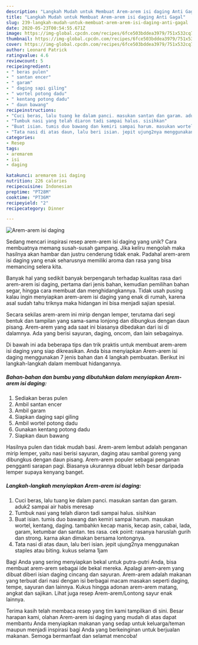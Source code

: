 ```yaml
---
description: "Langkah Mudah untuk Membuat Arem-arem isi daging Anti Gagal"
title: "Langkah Mudah untuk Membuat Arem-arem isi daging Anti Gagal"
slug: 239-langkah-mudah-untuk-membuat-arem-arem-isi-daging-anti-gagal
date: 2020-05-23T00:54:55.671Z
image: https://img-global.cpcdn.com/recipes/6fce503bddea3979/751x532cq70/arem-arem-isi-daging-foto-resep-utama.jpg
thumbnail: https://img-global.cpcdn.com/recipes/6fce503bddea3979/751x532cq70/arem-arem-isi-daging-foto-resep-utama.jpg
cover: https://img-global.cpcdn.com/recipes/6fce503bddea3979/751x532cq70/arem-arem-isi-daging-foto-resep-utama.jpg
author: Leonard Patrick
ratingvalue: 4.6
reviewcount: 5
recipeingredient:
- " beras pulen"
- " santan encer"
- " garam"
- " daging sapi giling"
- " wortel potong dadu"
- " kentang potong dadu"
- " daun bawang"
recipeinstructions:
- "Cuci beras, lalu tuang ke dalam panci. masukan santan dan garam. aduk2 sampai air habis meresap"
- "Tumbuk nasi yang telah diaron tadi sampai halus. sisihkan"
- "Buat isian. tumis duo bawang dan kemiri sampai harum. masukan wortel, kentang, daging. tambahkn kecap manis, kecap asin, cabai, lada, garam, ketumbar dan santan. tes rasa. cek point: rasanya haruslah gurih dan strong. karna akan dimakan bersama lontongnya."
- "Tata nasi di atas daun, lalu beri isian. jepit ujung2nya menggunakan staples atau biting. kukus selama 1jam"
categories:
- Resep
tags:
- aremarem
- isi
- daging

katakunci: aremarem isi daging 
nutrition: 226 calories
recipecuisine: Indonesian
preptime: "PT28M"
cooktime: "PT36M"
recipeyield: "2"
recipecategory: Dinner

---
```



![Arem-arem isi daging](https://img-global.cpcdn.com/recipes/6fce503bddea3979/751x532cq70/arem-arem-isi-daging-foto-resep-utama.jpg)

Sedang mencari inspirasi resep arem-arem isi daging yang unik? Cara membuatnya memang susah-susah gampang. Jika keliru mengolah maka hasilnya akan hambar dan justru cenderung tidak enak. Padahal arem-arem isi daging yang enak seharusnya memiliki aroma dan rasa yang bisa memancing selera kita.

Banyak hal yang sedikit banyak berpengaruh terhadap kualitas rasa dari arem-arem isi daging, pertama dari jenis bahan, kemudian pemilihan bahan segar, hingga cara membuat dan menghidangkannya. Tidak usah pusing kalau ingin menyiapkan arem-arem isi daging yang enak di rumah, karena asal sudah tahu triknya maka hidangan ini bisa menjadi sajian spesial.

Secara sekilas arem-arem ini mirip dengan lemper, terutama dari segi bentuk dan tampilan yang sama-sama lonjong dan dibungkus dengan daun pisang. Arem-arem yang ada saat ini biasanya dibedakan dari isi di dalamnya. Ada yang berisi sayuran, daging, oncom, dan lain sebagainya.


Di bawah ini ada beberapa tips dan trik praktis untuk membuat arem-arem isi daging yang siap dikreasikan. Anda bisa menyiapkan Arem-arem isi daging menggunakan 7 jenis bahan dan 4 langkah pembuatan. Berikut ini langkah-langkah dalam membuat hidangannya.

<!--inarticleads1-->

##### Bahan-bahan dan bumbu yang dibutuhkan dalam menyiapkan Arem-arem isi daging:

1. Sediakan  beras pulen
1. Ambil  santan encer
1. Ambil  garam
1. Siapkan  daging sapi giling
1. Ambil  wortel potong dadu
1. Gunakan  kentang potong dadu
1. Siapkan  daun bawang


Hasilnya pulen dan tidak mudah basi. Arem-arem lembut adalah penganan mirip lemper, yaitu nasi berisi sayuran, daging atau sambal goreng yang dibungkus dengan daun pisang. Arem-arem populer sebagai penganan pengganti sarapan pagi. Biasanya ukurannya dibuat lebih besar daripada lemper supaya kenyang banget. 

<!--inarticleads2-->

##### Langkah-langkah menyiapkan Arem-arem isi daging:

1. Cuci beras, lalu tuang ke dalam panci. masukan santan dan garam. aduk2 sampai air habis meresap
1. Tumbuk nasi yang telah diaron tadi sampai halus. sisihkan
1. Buat isian. tumis duo bawang dan kemiri sampai harum. masukan wortel, kentang, daging. tambahkn kecap manis, kecap asin, cabai, lada, garam, ketumbar dan santan. tes rasa. cek point: rasanya haruslah gurih dan strong. karna akan dimakan bersama lontongnya.
1. Tata nasi di atas daun, lalu beri isian. jepit ujung2nya menggunakan staples atau biting. kukus selama 1jam


Bagi Anda yang sering menyiapkan bekal untuk putra-putri Anda, bisa membuat arem-arem sebagai ide bekal mereka. Apalagi arem-arem yang dibuat diberi isian daging cincang dan sayuran. Arem-arem adalah makanan yang terbuat dari nasi dengan isi berbagai macam masakan seperti daging, tempe, sayuran dan lainnya. Kukus hingga adonan arem-arem matang, angkat dan sajikan. Lihat juga resep Arem-arem/Lontong sayur enak lainnya. 

Terima kasih telah membaca resep yang tim kami tampilkan di sini. Besar harapan kami, olahan Arem-arem isi daging yang mudah di atas dapat membantu Anda menyiapkan makanan yang sedap untuk keluarga/teman maupun menjadi inspirasi bagi Anda yang berkeinginan untuk berjualan makanan. Semoga bermanfaat dan selamat mencoba!
